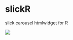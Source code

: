 # slickR
slick carousel htmlwidget for R

![](https://raw.githubusercontent.com/yonicd/slickR/master/slickRexample.gif)
